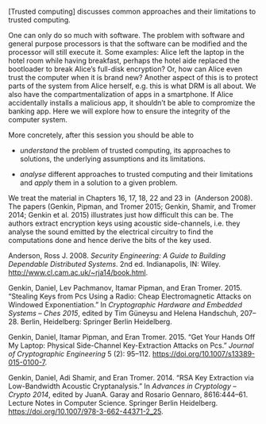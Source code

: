 [Trusted computing] discusses common approaches and their limitations to 
trusted computing.

One can only do so much with software. The problem with software and
general purpose processors is that the software can be modified and the
processor will still execute it. Some examples: Alice left the laptop in
the hotel room while having breakfast, perhaps the hotel aide replaced
the bootloader to break Alice’s full-disk encryption? Or, how can Alice
even trust the computer when it is brand new? Another aspect of this is
to protect parts of the system from Alice herself, e.g. this is what
<span acronym-label="DRM" acronym-form="singular+short">DRM</span> is
all about. We also have the compartmentalization of apps in a
smartphone. If Alice accidentally installs a malicious app, it shouldn’t
be able to compromize the banking app. Here we will explore how to
ensure the integrity of the computer system.

More concretely, after this session you should be able to

-   *understand* the problem of trusted computing, its approaches to
    solutions, the underlying assumptions and its limitations.

-   *analyse* different approaches to trusted computing and their
    limitations and *apply* them in a solution to a given problem.

We treat the material in Chapters 16, 17, 18, 22 and 23 in  (Anderson
2008). The papers (Genkin, Pipman, and Tromer 2015; Genkin, Shamir, and
Tromer 2014; Genkin et al. 2015) illustrates just how difficult this can
be. The authors extract encryption keys using acoustic side-channels,
i.e. they analyse the sound emitted by the electrical circuitry to find
the computations done and hence derive the bits of the key used.

Anderson, Ross J. 2008. *Security Engineering: A Guide to Building
Dependable Distributed Systems*. 2nd ed. Indianapolis, IN: Wiley.
<http://www.cl.cam.ac.uk/~rja14/book.html>.

Genkin, Daniel, Lev Pachmanov, Itamar Pipman, and Eran Tromer. 2015.
“Stealing Keys from Pcs Using a Radio: Cheap Electromagnetic Attacks on
Windowed Exponentiation.” In *Cryptographic Hardware and Embedded
Systems – Ches 2015*, edited by Tim Güneysu and Helena Handschuh,
207–28. Berlin, Heidelberg: Springer Berlin Heidelberg.

Genkin, Daniel, Itamar Pipman, and Eran Tromer. 2015. “Get Your Hands
Off My Laptop: Physical Side-Channel Key-Extraction Attacks on Pcs.”
*Journal of Cryptographic Engineering* 5 (2): 95–112.
<https://doi.org/10.1007/s13389-015-0100-7>.

Genkin, Daniel, Adi Shamir, and Eran Tromer. 2014. “RSA Key Extraction
via Low-Bandwidth Acoustic Cryptanalysis.” In *Advances in Cryptology –
Crypto 2014*, edited by JuanA. Garay and Rosario Gennaro, 8616:444–61.
Lecture Notes in Computer Science. Springer Berlin Heidelberg.
<https://doi.org/10.1007/978-3-662-44371-2_25>.
